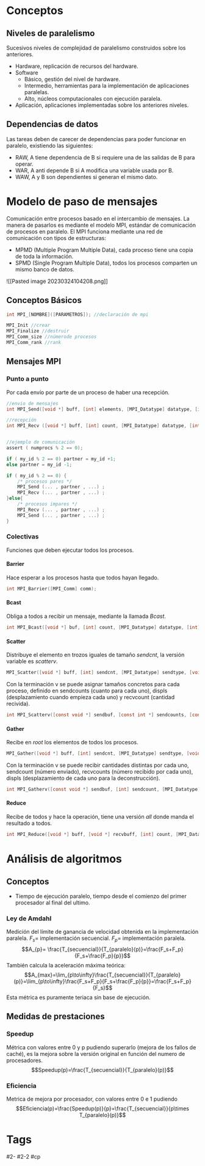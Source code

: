 # Conceptos
## Niveles de paralelismo
Sucesivos niveles de complejidad de paralelismo construidos sobre los anteriores.
- Hardware, replicación de recursos del hardware.
- Software
	- Básico, gestión del nivel de hardware.
	- Intermedio, herramientas para la implementación de aplicaciones paralelas.
	- Alto, núcleos computacionales con ejecución paralela.
- Aplicación, aplicaciones implementadas sobre los anteriores niveles.
## Dependencias de datos
Las tareas deben de carecer de dependencias para poder funcionar en paralelo, existiendo las siguientes:
- RAW, A tiene dependencia de B si requiere una de las salidas de B para operar.
- WAR, A anti depende B si A modifica una variable usada por B.
- WAW, A y B son dependientes si generan el mismo dato.
# Modelo de paso de mensajes
Comunicación entre procesos basado en el intercambio de mensajes. La manera de pasarlos es mediante el modelo MPI, estándar de comunicación de procesos en paralelo.
El MPI funciona mediante una red de comunicación con tipos de estructuras:
- MPMD (Multiple Program Multiple Data), cada proceso tiene una copia de toda la información.
- SPMD (Single Program Multiple Data), todos los procesos comparten un mismo banco de datos.

![[Pasted image 20230324104208.png]]

## Conceptos Básicos
```C
int MPI_[NOMBRE]([PARAMETROS]); //declaración de mpi

MPI_Init //crear
MPI_Finalize //destruir
MPI_Comm_size //númerode procesos
MPI_Comm_rank //rank
```
## Mensajes MPI
### Punto a punto
Por cada envío por parte de un proceso de haber una recepción.
```C
//envio de mensajes
int MPI_Send([void *] buff, [int] elements, [MPI_Datatype] datatype, [int] dest, [int] tag, [MPI_Comm] comm);

//recepción
int MPI_Recv ([void *] buff, [int] count, [MPI_Datatype] datatype, [int] source, [int] tag, [MPI_Comm] comm, [MPI_Status*] status);


//ejemplo de comunicación
assert ( numprocs % 2 == 0);

if ( my_id % 2 == 0) partner = my_id +1;  
else partner = my_id -1;  

if ( my_id % 2 == 0) {  
	/* procesos pares */  
	MPI_Send (... , partner , ...) ;  
	MPI_Recv (... , partner , ...) ;  
}else{  
	/* procesos impares */  
	MPI_Recv (... , partner , ...) ;  
	MPI_Send (... , partner , ...) ;  
}
```
### Colectivas
Funciones que deben ejecutar todos los procesos.
#### Barrier
Hace esperar a los procesos hasta que todos hayan llegado.
```C
int MPI_Barrier([MPI_Comm] comm);
```
#### Bcast
Obliga a todos a recibir un mensaje, mediante la llamada *Bcast*.
```C
int MPI_Bcast([void *] buf, [int] count, [MPI_Datatype] datatype, [int] root, [MPI_Comm] comm);
```
#### Scatter
Distribuye el elemento en trozos iguales de tamaño *sendcnt*, la versión variable es *scatterv*.
```C
MPI_Scatter([void *] buff, [int] sendcnt, [MPI_Datatype] sendtype, [void *] recvbuff, [int] recvcnt, [MPI_Datatype] recvtype, [int] root, [MPI_Comm] comm);
```
Con la terminación v se puede asignar tamaños concretos para cada proceso, definido en sendcounts (cuanto para cada uno), displs (desplazamiento cuando empieza cada uno) y recvcount (cantidad recivida).
```C
int MPI_Scatterv([const void *] sendbuf, [const int *] sendcounts, [const int *] displs, [MPI_Datatype] sendtype, [void *] recvbuf, [int] recvcount, [MPI_Datatype] recvtype, [int] root, [MPI_Comm] comm);
```
#### Gather
Recibe en *root* los elementos de todos los procesos.
```C
MPI_Gather([void *] buff, [int] sendcnt, [MPI_Datatype] sendtype, [void *]recvbuff, [int] recvcnt, [MPI_Datatype] recvtype, [int] root, [MPI_Comm] comm);
```
Con la terminación v se puede recibir cantidades distintas por cada uno, sendcount (número enviado), recvcounts (número recibido por cada uno), displs (desplazamiento de cada uno para la deconstrucción).
```C
int MPI_Gatherv([const void *] sendbuf, [int] sendcount, [MPI_Datatype] sendtype, [void *] recvbuf, [const int *] recvcounts, [const int *] displs, [MPI_Datatype] recvtype, [int] root, [MPI_Comm] comm)
```
#### Reduce
Recibe de todos y hace la operación, tiene una versión *all* donde manda el resultado a todos.
```C
int MPI_Reduce([void *] buff, [void *] recvbuff, [int] count, [MPI_Datatype] datatype, [MPI_Op] op, [int] root, [MPI_Comm] comm);
```
# Análisis de algoritmos
## Conceptos
- Tiempo de ejecución paralelo, tiempo desde el comienzo del primer procesador al final del ultimo.
### Ley de Amdahl
Medición del límite de ganancia de velocidad obtenida en la implementación paralela.
$F_{s} =$ implementación secuencial.
$F_{p}=$ implementación paralela.$$A_{p}= \frac{T_{secuencial}}{T_{paralelo}(p)}=\frac{F_s+F_p}{F_s+\frac{F_p}{p}}$$
También calcula la aceleración máxima teórica:$$A_{max}=\lim_{p\to\infty}\frac{T_{secuencial}}{T_{paralelo}(p)}=\lim_{p\to\infty}\frac{F_s+F_p}{F_s+\frac{F_p}{p}}=\frac{F_s+F_p}{F_s}$$
Esta métrica es puramente teriaca sin base de ejecución.
## Medidas de prestaciones
### Speedup
Métrica con valores entre 0 y p pudiendo superarlo (mejora de los fallos de caché), es la mejora sobre la versión original en función del numero de procesadores.$$Speedup(p)=\frac{T_{secuencial}}{T_{paralelo}(p)}$$
### Eficiencia
Metrica de mejora por procesador, con valores entre 0 e 1 pudiendo $$Eficiencia(p)=\frac{Speedup(p)}{p}=\frac{T_{secuencial}}{p\times T_{paralelo}(p)}$$
# Tags
#2- 
#2-2 
#cp 